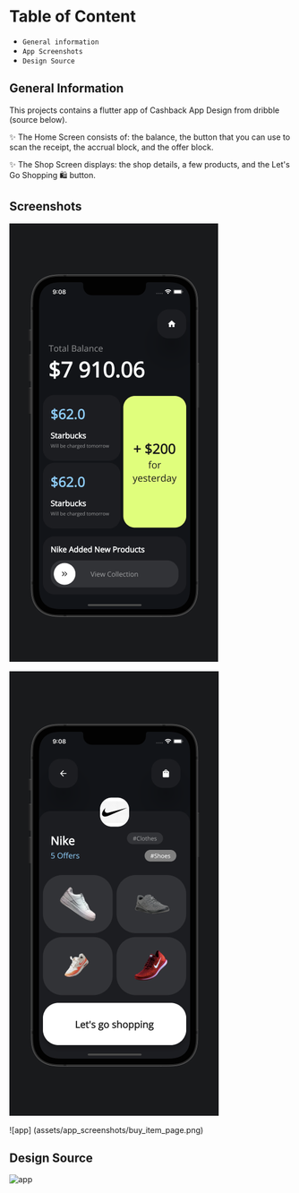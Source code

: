 # Table of Content
* `General information`
* `App Screenshots`
* `Design Source`

## General Information
This projects contains a flutter app of Cashback App Design from dribble (source below).

✨ The Home Screen consists of:
    the balance,
    the button that you can use to scan the receipt,
    the accrual block,
    and the offer block.

✨ The Shop Screen displays:
    the shop details,
    a few products,
    and the Let's Go Shopping 🛍️ button.


## Screenshots

![app](assets/app_screenshots/home_page.png)

![app](assets/app_screenshots/stores_page.png)

![app] (assets/app_screenshots/buy_item_page.png)


## Design Source
![app](https://dribbble.com/shots/19828094-Cashback-Mobile-IOS-App)
